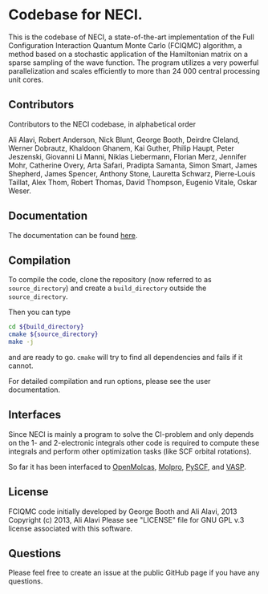 # Codebase for NECI.

This is the codebase of NECI,
a state-of-the-art implementation of the Full Configuration Interaction Quantum Monte Carlo (FCIQMC) algorithm,
a method based on a stochastic application of the Hamiltonian matrix on a sparse sampling of the wave function.
The program utilizes a
very powerful parallelization and scales efficiently to more than 24 000 central processing unit cores.

## Contributors
Contributors to the NECI codebase, in alphabetical order

Ali Alavi, Robert Anderson, Nick Blunt, George Booth, Deirdre Cleland, Werner Dobrautz,
Khaldoon Ghanem, Kai Guther, Philip Haupt, Peter Jeszenski, Giovanni Li Manni,
Niklas Liebermann, Florian Merz, Jennifer Mohr, Catherine Overy, Arta Safari, Pradipta Samanta,
Simon Smart, James Shepherd, James Spencer, Anthony Stone, Lauretta Schwarz, Pierre-Louis Taillat,
Alex Thom, Robert Thomas, David Thompson, Eugenio Vitale, Oskar Weser.

## Documentation

The documentation can be found [here](https://www2.fkf.mpg.de/alavi/neci/master/index.html).

## Compilation

To compile the code, clone the repository (now referred to as `source_directory`)
and create a `build_directory` outside the `source_directory`.

Then you can type
```bash
cd ${build_directory}
cmake ${source_directory}
make -j
```
and are ready to go.
`cmake` will try to find all dependencies and fails if it cannot.

For detailed compilation and run options, please see the user documentation.


## Interfaces

Since NECI is mainly a program to solve the CI-problem
and only depends on the 1- and 2-electronic integrals
other code is required to compute these integrals and perform
other optimization tasks (like SCF orbital rotations).

So far it has been interfaced to
[OpenMolcas](https://molcas.gitlab.io/OpenMolcas/sphinx/users.guide/programs/rasscf.html#stochastic-casscf-method),
[Molpro](https://www.molpro.net/),
[PySCF](https://pyscf.org/), and [VASP](https://www.vasp.at/).


## License

FCIQMC code initially developed by George Booth and Ali Alavi, 2013
Copyright (c) 2013, Ali Alavi
Please see "LICENSE" file for GNU GPL v.3 license associated with this software.

## Questions

Please feel free to create an issue at the public GitHub page
if you have any questions.

